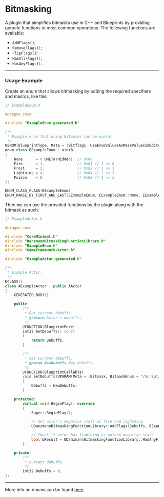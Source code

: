# Bitmasking
A plugin that simplifies bitmasks use in C++ and Blueprints by providing generic functions to most common operations.
The following functions are available:
* `AddFlags()`;
* `RemoveFlags()`;
* `FlipFlags()`;
* `HasAllFlags()`;
* `HasAnyFlags()`.

---

### Usage Example

Create an enum that allows bitmasking by adding the required specifiers and macros, like this:

```cpp
// ExampleEnum.h

#pragma once

#include "ExampleEnum.generated.h"

/**
 * Example enum that using bitmasks can be useful.
 */
UENUM(BlueprintType, Meta = (Bitflags, UseEnumValuesAsMaskValuesInEditor = true))
enum class EExampleEnum : uint8
{
    None      = 0 UMETA(Hidden), // 0x00
    Fire      = 1,               // 0x01 // 1 << 0
    Frost     = 2,               // 0x02 // 1 << 1
    Lightning = 4,               // 0x04 // 1 << 2
    Poison    = 8                // 0x08 // 1 << 3
};

ENUM_CLASS_FLAGS(EExampleEnum)
ENUM_RANGE_BY_FIRST_AND_LAST(EExampleEnum, EExampleEnum::None, EExampleEnum::Poison)
```

Then we can use the provided functions by the plugin along with the bitmask as such:
```cpp
// ExampleActor.h

#pragma once

#include "CoreMinimal.h"
#include "DanzmannBitmaskingFunctionLibrary.h"
#include "ExampleEnum.h"
#include "GameFramework/Actor.h"

#include "ExampleActor.generated.h"

/**
 * Example Actor.
 */
UCLASS()
class AExampleActor : public AActor
{
    GENERATED_BODY()

    public:
        /**
         * Get current debuffs.
         * @return Actor's debuffs.
         */
        UFUNCTION(BlueprintPure)
        int32 GetDebuffs() const
        {
            return Debuffs;
        }

        /**
         * Set current debuffs.
         * @param NewDebuffs New debuffs.
         */
        UFUNCTION(BlueprintCallable)
        void SetDebuffs(UPARAM(Meta = (Bitmask, BitmaskEnum = "/Script/MyProject.ExampleEnum")) const int32 NewDebuffs)
        {
            Debuffs = NewDebuffs;
        }

    protected:
        virtual void BeginPlay() override
        {
            Super::BeginPlay();

            // Set actor's negative stats as fire and lightning
            UDanzmannBitmaskingFunctionLibrary::AddFlags(Debuffs, EExampleEnum::Fire | EExampleEnum::Lightning);

            // Check if actor has lightning or poison negative stats
            bool bResult = UDanzmannBitmaskingFunctionLibrary::HasAnyFlags(Debuffs, EExampleEnum::Poison | EExampleEnum::Lightning);
        }

    private:
        /**
         * Current debuffs.
         */
        int32 Debuffs = 0;
};
```
---
More info on enums can be found [here](https://www.notion.so/danzmann/Enums-53e162396fee4495b4475ee66c22081e?pvs=4).
